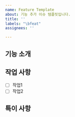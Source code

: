 ```yaml
---
name: Feature Template
about: 기능 추가 이슈 템플릿입니다.
title: ''
labels: "\bfeat"
assignees: ''

---
```


## 기능 소개


## 작업 사항
- [ ] 작업1
- [ ] 작업2

## 특이 사항


<!-- 제목은 "~기"로 작성 -->
<!-- 할당자, 마일스톤, 프로젝트 필수 -->

